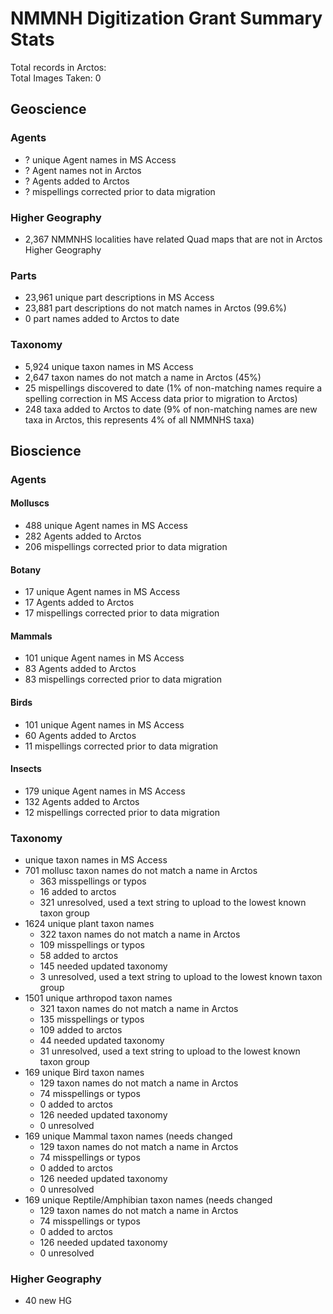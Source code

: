 # NMMNH Digitization Grant Summary Stats

Total records in Arctos:  
Total Images Taken: 0

## Geoscience
### Agents
 - ? unique Agent names in MS Access
 - ? Agent names not in Arctos
 - ? Agents added to Arctos
 - ? mispellings corrected prior to data migration

### Higher Geography
 - 2,367 NMMNHS localities have related Quad maps that are not in Arctos Higher Geography
 
### Parts
 - 23,961 unique part descriptions in MS Access
 - 23,881 part descriptions do not match names in Arctos (99.6%)
 - 0 part names added to Arctos to date
 
 ### Taxonomy
 - 5,924 unique taxon names in MS Access
 - 2,647 taxon names do not match a name in Arctos (45%)
 - 25 mispellings discovered to date (1% of non-matching names require a spelling correction in MS Access data prior to migration to Arctos)
 - 248 taxa added to Arctos to date (9% of non-matching names are new taxa in Arctos, this represents 4% of all NMMNHS taxa) 
 
## Bioscience
### Agents

#### Molluscs
 - 488 unique Agent names in MS Access
 - 282 Agents added to Arctos
 - 206 mispellings corrected prior to data migration
#### Botany
 - 17 unique Agent names in MS Access
 - 17 Agents added to Arctos
 - 17 mispellings corrected prior to data migration
#### Mammals
 - 101 unique Agent names in MS Access
 - 83 Agents added to Arctos
 - 83 mispellings corrected prior to data migration
#### Birds
 - 101 unique Agent names in MS Access
 - 60 Agents added to Arctos
 - 11 mispellings corrected prior to data migration
#### Insects
 - 179 unique Agent names in MS Access
 - 132 Agents added to Arctos
 - 12 mispellings corrected prior to data migration
 
### Taxonomy
- $$$$ unique taxon names in MS Access
- 701 mollusc taxon names do not match a name in Arctos
  - 363 misspellings or typos
  - 16 added to arctos
  - 321 unresolved, used a text string to upload to the lowest known taxon group
- 1624 unique plant taxon names
  - 322 taxon names do not match a name in Arctos
  - 109 misspellings or typos
  - 58 added to arctos
  - 145 needed updated taxonomy
  - 3 unresolved, used a text string to upload to the lowest known taxon group
- 1501 unique arthropod taxon names
  - 321 taxon names do not match a name in Arctos
  - 135 misspellings or typos
  - 109 added to arctos
  - 44 needed updated taxonomy
  - 31 unresolved, used a text string to upload to the lowest known taxon group
- 169 unique Bird taxon names
  - 129 taxon names do not match a name in Arctos
  - 74 misspellings or typos
  - 0 added to arctos
  - 126 needed updated taxonomy
  - 0 unresolved
- 169 unique Mammal taxon names (needs changed
  - 129 taxon names do not match a name in Arctos
  - 74 misspellings or typos
  - 0 added to arctos
  - 126 needed updated taxonomy
  - 0 unresolved
- 169 unique Reptile/Amphibian taxon names (needs changed
  - 129 taxon names do not match a name in Arctos
  - 74 misspellings or typos
  - 0 added to arctos
  - 126 needed updated taxonomy
  - 0 unresolved
  
### Higher Geography
 - 40 new HG
